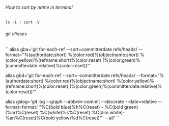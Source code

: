 ###### How to sort by name in terminal

``ls -1 | sort -V``


###### git aliases 
``
alias gba='git for-each-ref --sort=committerdate refs/heads/ --format="%(authordate:short) %(color:red)%(objectname:short) %(color:yellow)%(refname:short)%(color:reset) (%(color:green)%(committerdate:relative)%(color:reset))"'

alias gbd='git for-each-ref --sort=-committerdate refs/heads/ --format="%(authordate:short) %(color:red)%(objectname:short) %(color:yellow)%(refname:short)%(color:reset) (%(color:green)%(committerdate:relative)%(color:reset))"'

alias gslog='git log --graph --abbrev-commit --decorate --date=relative --format=format:'\''%C(bold blue)%h%C(reset) - %C(bold green)(%ar)%C(reset) %C(white)%s%C(reset) %C(dim white)- %an%C(reset)%C(bold yellow)%d%C(reset)'\'' --all'
``
